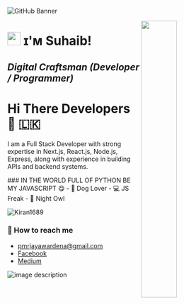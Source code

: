 ![GitHub Banner](https://user-images.githubusercontent.com/58959408/232639433-cb0aea21-66f0-4508-a771-85e2089c5a87.gif)

<!--Night Owl image-->
<div>
  <img align="right" width="40%" src="https://owlbertsio-resized.s3.amazonaws.com/Popper.psd.full.png">
</div>

<!--Header Name-->
# <img src="https://emojis.slackmojis.com/emojis/images/1531849430/4246/blob-sunglasses.gif?1531849430" width="30"/> ɪ'ᴍ Suhaib! 
*Digital Craftsman (Developer / Programmer)*
<br /> 
---
# Hi There Developers 👋 🇱🇰

<!--Start Intro-->               
<p align="left">I am a Full Stack Developer with strong expertise in Next.js, React.js, Node.js, Express, along with experience in building APIs and backend systems.</p>
 ### IN THE WORLD FULL OF PYTHON BE MY JAVASCRIPT 😋
- 🐶 Dog Lover
- 💻 JS Freak
- ‍👤 Night Owl
<!--End Intro-->

<!--Profile Count Badge-->
<p align="left">
  <img src="https://komarev.com/ghpvc/?username=Suhaib3100&label=Profile%20views&color=770677&style=for-the-badge&logo=star" alt="Kiran1689" style="padding-right:20px;" />
</p>

### 📮 How to reach me

- [pmrjayawardena@gmail.com](mailto:pmrjayawardena@gmail.com)
- [Facebook](https://www.facebook.com/dev.prabodha)
- [Medium](https://medium.com/@pmrjayawardena)

![image description](https://user-images.githubusercontent.com/3369400/133268513-5bfe2f93-4402-42c9-a403-81c9e86934b6.jpeg)
